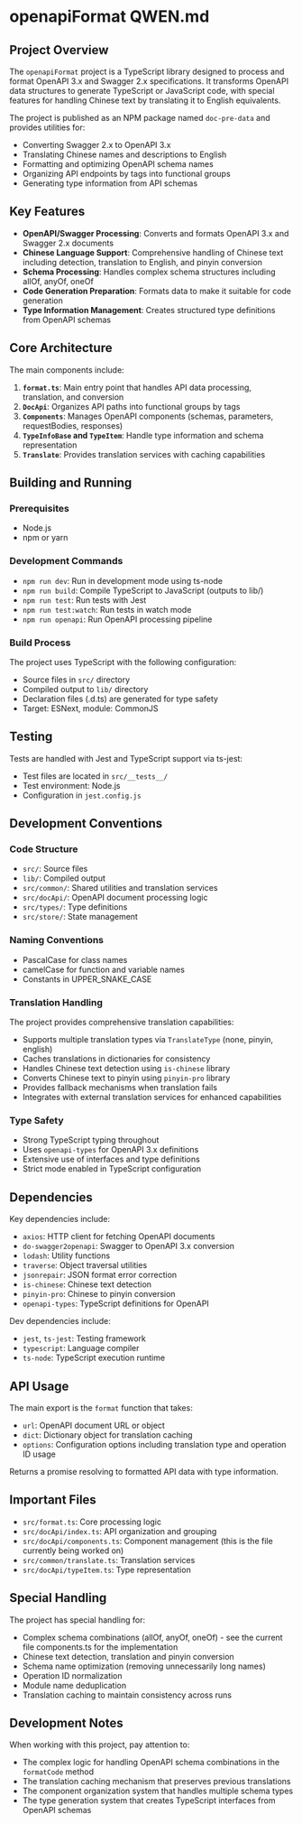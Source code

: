 # openapiFormat QWEN.md

## Project Overview

The `openapiFormat` project is a TypeScript library designed to process and format OpenAPI 3.x and Swagger 2.x specifications. It transforms OpenAPI data structures to generate TypeScript or JavaScript code, with special features for handling Chinese text by translating it to English equivalents.

The project is published as an NPM package named `doc-pre-data` and provides utilities for:
- Converting Swagger 2.x to OpenAPI 3.x
- Translating Chinese names and descriptions to English
- Formatting and optimizing OpenAPI schema names
- Organizing API endpoints by tags into functional groups
- Generating type information from API schemas

## Key Features

- **OpenAPI/Swagger Processing**: Converts and formats OpenAPI 3.x and Swagger 2.x documents
- **Chinese Language Support**: Comprehensive handling of Chinese text including detection, translation to English, and pinyin conversion
- **Schema Processing**: Handles complex schema structures including allOf, anyOf, oneOf
- **Code Generation Preparation**: Formats data to make it suitable for code generation
- **Type Information Management**: Creates structured type definitions from OpenAPI schemas

## Core Architecture

The main components include:

1. **`format.ts`**: Main entry point that handles API data processing, translation, and conversion
2. **`DocApi`**: Organizes API paths into functional groups by tags
3. **`Components`**: Manages OpenAPI components (schemas, parameters, requestBodies, responses)
4. **`TypeInfoBase` and `TypeItem`**: Handle type information and schema representation
5. **`Translate`**: Provides translation services with caching capabilities

## Building and Running

### Prerequisites
- Node.js
- npm or yarn

### Development Commands
- `npm run dev`: Run in development mode using ts-node
- `npm run build`: Compile TypeScript to JavaScript (outputs to lib/)
- `npm run test`: Run tests with Jest
- `npm run test:watch`: Run tests in watch mode
- `npm run openapi`: Run OpenAPI processing pipeline

### Build Process
The project uses TypeScript with the following configuration:
- Source files in `src/` directory
- Compiled output to `lib/` directory
- Declaration files (.d.ts) are generated for type safety
- Target: ESNext, module: CommonJS

## Testing
Tests are handled with Jest and TypeScript support via ts-jest:
- Test files are located in `src/__tests__/`
- Test environment: Node.js
- Configuration in `jest.config.js`

## Development Conventions

### Code Structure
- `src/`: Source files
- `lib/`: Compiled output
- `src/common/`: Shared utilities and translation services
- `src/docApi/`: OpenAPI document processing logic
- `src/types/`: Type definitions
- `src/store/`: State management

### Naming Conventions
- PascalCase for class names
- camelCase for function and variable names
- Constants in UPPER_SNAKE_CASE

### Translation Handling
The project provides comprehensive translation capabilities:
- Supports multiple translation types via `TranslateType` (none, pinyin, english)
- Caches translations in dictionaries for consistency
- Handles Chinese text detection using `is-chinese` library
- Converts Chinese text to pinyin using `pinyin-pro` library
- Provides fallback mechanisms when translation fails
- Integrates with external translation services for enhanced capabilities

### Type Safety
- Strong TypeScript typing throughout
- Uses `openapi-types` for OpenAPI 3.x definitions
- Extensive use of interfaces and type definitions
- Strict mode enabled in TypeScript configuration

## Dependencies

Key dependencies include:
- `axios`: HTTP client for fetching OpenAPI documents
- `do-swagger2openapi`: Swagger to OpenAPI 3.x conversion
- `lodash`: Utility functions
- `traverse`: Object traversal utilities
- `jsonrepair`: JSON format error correction
- `is-chinese`: Chinese text detection
- `pinyin-pro`: Chinese to pinyin conversion
- `openapi-types`: TypeScript definitions for OpenAPI

Dev dependencies include:
- `jest`, `ts-jest`: Testing framework
- `typescript`: Language compiler
- `ts-node`: TypeScript execution runtime

## API Usage

The main export is the `format` function that takes:
- `url`: OpenAPI document URL or object
- `dict`: Dictionary object for translation caching
- `options`: Configuration options including translation type and operation ID usage

Returns a promise resolving to formatted API data with type information.

## Important Files

- `src/format.ts`: Core processing logic
- `src/docApi/index.ts`: API organization and grouping
- `src/docApi/components.ts`: Component management (this is the file currently being worked on)
- `src/common/translate.ts`: Translation services
- `src/docApi/typeItem.ts`: Type representation

## Special Handling

The project has special handling for:
- Complex schema combinations (allOf, anyOf, oneOf) - see the current file components.ts for the implementation
- Chinese text detection, translation and pinyin conversion
- Schema name optimization (removing unnecessarily long names)
- Operation ID normalization
- Module name deduplication
- Translation caching to maintain consistency across runs

## Development Notes

When working with this project, pay attention to:
- The complex logic for handling OpenAPI schema combinations in the `formatCode` method
- The translation caching mechanism that preserves previous translations
- The component organization system that handles multiple schema types
- The type generation system that creates TypeScript interfaces from OpenAPI schemas